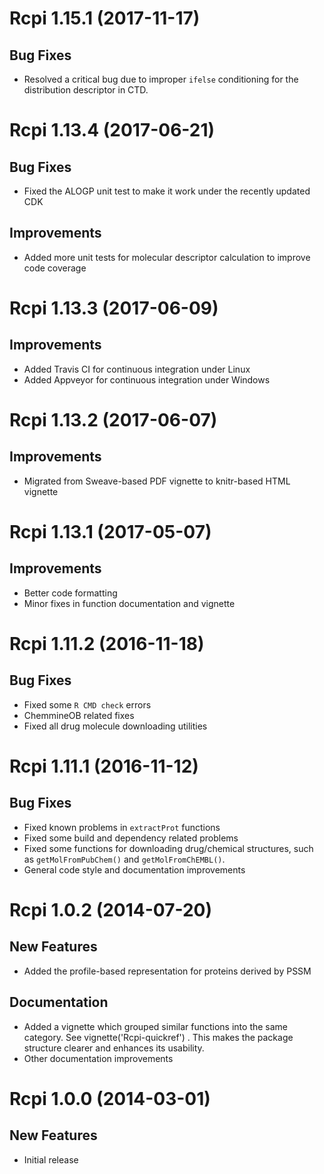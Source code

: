 # Rcpi 1.15.1 (2017-11-17)

## Bug Fixes

- Resolved a critical bug due to improper `ifelse` conditioning for the distribution descriptor in CTD.

# Rcpi 1.13.4 (2017-06-21)

## Bug Fixes

- Fixed the ALOGP unit test to make it work under the recently updated CDK

## Improvements

- Added more unit tests for molecular descriptor calculation to improve code coverage

# Rcpi 1.13.3 (2017-06-09)

## Improvements

- Added Travis CI for continuous integration under Linux
- Added Appveyor for continuous integration under Windows

# Rcpi 1.13.2 (2017-06-07)

## Improvements

- Migrated from Sweave-based PDF vignette to knitr-based HTML vignette

# Rcpi 1.13.1 (2017-05-07)

## Improvements

- Better code formatting
- Minor fixes in function documentation and vignette

# Rcpi 1.11.2 (2016-11-18)

## Bug Fixes

- Fixed some `R CMD check` errors
- ChemmineOB related fixes
- Fixed all drug molecule downloading utilities

# Rcpi 1.11.1 (2016-11-12)

## Bug Fixes

- Fixed known problems in `extractProt` functions
- Fixed some build and dependency related problems
- Fixed some functions for downloading drug/chemical structures, such as `getMolFromPubChem()` and `getMolFromChEMBL()`.
- General code style and documentation improvements

# Rcpi 1.0.2 (2014-07-20)

## New Features

- Added the profile-based representation for proteins derived by PSSM

## Documentation

- Added a vignette which grouped similar functions into the same category. See vignette('Rcpi-quickref') . This makes the package structure clearer and enhances its usability.
- Other documentation improvements

# Rcpi 1.0.0 (2014-03-01)

## New Features

- Initial release

